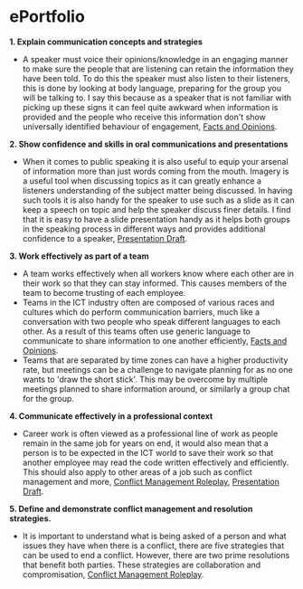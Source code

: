 # ePortfolio
**1. Explain communication concepts and strategies**
  - A speaker must voice their opinions/knowledge in an engaging manner to make sure the people that are listening can retain the information they have been told. To do this the speaker must also listen to their listeners, this is done by looking at body language, preparing for the group you will be talking to. I say this because as a speaker that is not familiar with picking up these signs it can feel quite awkward when information is provided and the people who receive this information don't show universally identified behaviour of engagement, [Facts and Opinions](https://github.com/FlashBangAU/ePortfolio/blob/main/Week%203%20Facts%20and%20Opinion.docx).

**2. Show confidence and skills in oral communications and presentations**
  - When it comes to public speaking it is also useful to equip your arsenal of information more than just words coming from the mouth. Imagery is a useful tool when discussing topics as it can greatly enhance a listeners understanding of the subject matter being discussed. In having such tools it is also handy for the speaker to use such as a slide as it can keep a speech on topic and help the speaker discuss finer details. I find that it is easy to have a slide presentation handy as it helps both groups in the speaking process in different ways and provides additional confidence to a speaker, [Presentation Draft](https://github.com/FlashBangAU/ePortfolio/blob/main/presentation%20draft%201.pptx).

**3. Work effectively as part of a team**
  - A team works effectively when all workers know where each other are in their work so that they can stay informed. This causes members of the team to become trusting of each employee. 
  - Teams in the ICT industry often are composed of various races and cultures which do perform communication barriers, much like a conversation with two people who speak different languages to each other. As a result of this teams often use generic language to communicate to share information to one another efficiently, [Facts and Opinions](https://github.com/FlashBangAU/ePortfolio/blob/main/Week%203%20Facts%20and%20Opinion.docx).
  - Teams that are separated by time zones can have a higher productivity rate, but meetings can be a challenge to navigate planning for as no one wants to 'draw the short stick'. This may be overcome by multiple meetings planned to share information around, or similarly a group chat for the group.

**4. Communicate effectively in a professional context**
  - Career work is often viewed as a professional line of work as people remain in the same job for years on end, it would also mean that a person is to be expected in the ICT world to save their work so that another employee may read the code written effectively and efficiently. This should also apply to other areas of a job such as conflict management and more, [Conflict Management Roleplay](https://github.com/FlashBangAU/ePortfolio/blob/main/Conflict%20Rolepay%20(1).docx), [Presentation Draft](https://github.com/FlashBangAU/ePortfolio/blob/main/presentation%20draft%201.pptx).

**5. Define and demonstrate conflict management and resolution strategies.**
  - It is important to understand what is being asked of a person and what issues they have when there is a conflict, there are five strategies that can be used to end a conflict. However, there are two prime resolutions that benefit both parties. These strategies are collaboration and compromisation, [Conflict Management Roleplay](https://github.com/FlashBangAU/ePortfolio/blob/main/Conflict%20Rolepay%20(1).docx).
